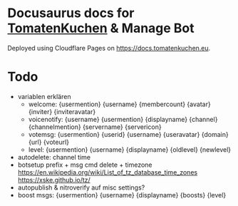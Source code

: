 # Docusaurus docs for [TomatenKuchen](https://tomatenkuchen.eu) & Manage Bot

Deployed using Cloudflare Pages on https://docs.tomatenkuchen.eu.

# Todo

- variablen erklären
	- welcome: {usermention} {username} {membercount} {avatar} {inviter} {inviteravatar}
	- voicenotify: {username} {usermention} {displayname} {channel} {channelmention} {servername} {servericon}
	- votemsg: {usermention} {userid} {username} {useravatar} {domain} {url} {voteurl}
	- level: {usermention} {username} {displayname} {oldlevel} {newlevel}
- autodelete: channel time
- botsetup prefix + msg cmd delete + timezone https://en.wikipedia.org/wiki/List_of_tz_database_time_zones https://xske.github.io/tz/
- autopublish & nitroverify auf misc settings?
- boost msgs: {usermention} {username} {displayname} {boosts} {level}
